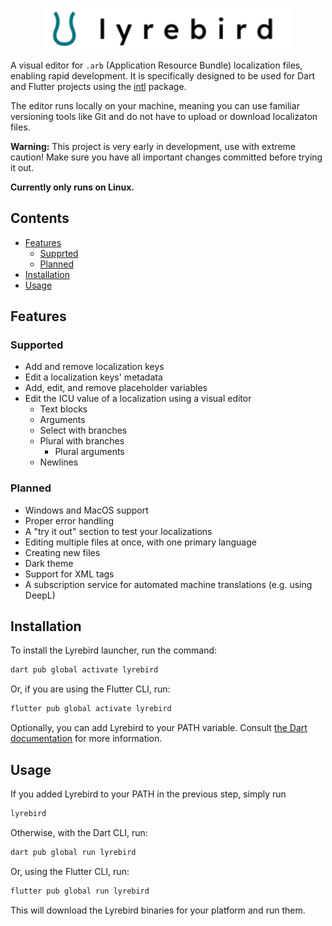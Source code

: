 <p align="center">
    <img src="./logo.svg" width="400" alt="Lyrebird">
</p>

A visual editor for `.arb` (Application Resource Bundle) localization files, enabling rapid development. It is specifically designed to be used for Dart and Flutter projects using the [intl](https://pub.dev/packages/intl) package.

The editor runs locally on your machine, meaning you can use familiar versioning tools like Git and do not have to upload or download localizaton files.

**Warning:** This project is very early in development, use with extreme caution! Make sure you have all important changes committed before trying it out.

**Currently only runs on Linux.** 

## Contents

* [Features](#features)
  * [Supprted](#supported)
  * [Planned](#planned)
* [Installation](#installation)
* [Usage](#usage)

## Features

### Supported

* Add and remove localization keys
* Edit a localization keys' metadata
* Add, edit, and remove placeholder variables
* Edit the ICU value of a localization using a visual editor
  * Text blocks
  * Arguments
  * Select with branches
  * Plural with branches
    * Plural arguments
  * Newlines

### Planned

* Windows and MacOS support
* Proper error handling
* A "try it out" section to test your localizations
* Editing multiple files at once, with one primary language
* Creating new files
* Dark theme
* Support for XML tags
* A subscription service for automated machine translations (e.g. using DeepL)

## Installation

To install the Lyrebird launcher, run the command:
```bash
dart pub global activate lyrebird
```
Or, if you are using the Flutter CLI, run:
```bash
flutter pub global activate lyrebird
```

Optionally, you can add Lyrebird to your PATH variable. Consult [the Dart documentation](https://dart.dev/tools/pub/cmd/pub-global#running-a-script-from-your-path) for more information.

## Usage

If you added Lyrebird to your PATH in the previous step, simply run
```bash
lyrebird
```
Otherwise, with the Dart CLI, run:
```bash
dart pub global run lyrebird
```
Or, using the Flutter CLI, run:
```bash
flutter pub global run lyrebird
```

This will download the Lyrebird binaries for your platform and run them.